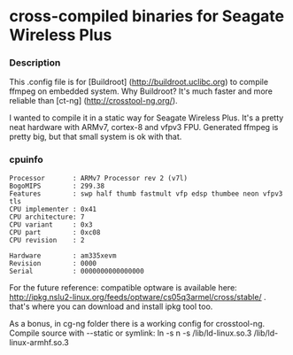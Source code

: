 # cross-compiled binaries for Seagate Wireless Plus

### Description
This .config file is for [Buildroot] (http://buildroot.uclibc.org) to compile ffmpeg on embedded system. Why Buildroot? It's much faster and more reliable than [ct-ng] (http://crosstool-ng.org/).

I wanted to compile it in a static way for Seagate Wireless Plus. It's a pretty neat hardware with ARMv7, cortex-8 and vfpv3 FPU. Generated ffmpeg is pretty big, but that small system is ok with that.

### cpuinfo
    Processor       : ARMv7 Processor rev 2 (v7l)
    BogoMIPS        : 299.38
    Features        : swp half thumb fastmult vfp edsp thumbee neon vfpv3 tls
    CPU implementer : 0x41
    CPU architecture: 7
    CPU variant     : 0x3
    CPU part        : 0xc08
    CPU revision    : 2

    Hardware        : am335xevm
    Revision        : 0000
    Serial          : 0000000000000000

For the future reference: compatible optware is available here: http://ipkg.nslu2-linux.org/feeds/optware/cs05q3armel/cross/stable/ . that's where you can download and install ipkg tool too.

As a bonus, in cg-ng folder there is a working config for crosstool-ng. Compile source with --static or symlink: ln -s n -s /lib/ld-linux.so.3 /lib/ld-linux-armhf.so.3
